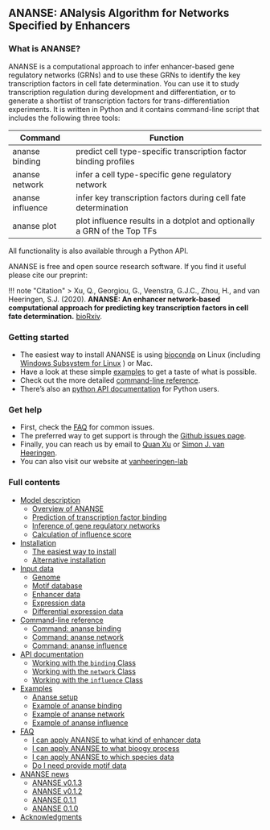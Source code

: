 ## **ANANSE**: **AN**alysis **A**lgorithm for **N**etworks **S**pecified by **E**nhancers

### What is ANANSE?

ANANSE is a computational approach to infer enhancer-based gene regulatory networks (GRNs) and to use these GRNs to identify the key transcription factors in cell fate determination. You can use it to study transcription regulation during development and differentiation, or to generate a shortlist of transcription factors for trans-differentiation experiments. It is written in Python and it contains command-line script that includes the following three tools:

| Command           | Function                                                       |
| ----------------- | -------------------------------------------------------------- |
|  ananse binding   | predict cell type-specific transcription factor binding profiles   |
|  ananse network   | infer a cell type-specific gene regulatory network           |
|  ananse influence | infer key transcription factors during cell fate determination |   
|  ananse plot      | plot influence results in a dotplot and optionally a GRN of the Top TFs |   


All functionality is also available through a Python API.

ANANSE is free and open source research software. If you find it useful please cite our preprint:

!!! note "Citation"
    > Xu, Q., Georgiou, G., Veenstra, G.J.C., Zhou, H., and van Heeringen, S.J. (2020). **ANANSE: An enhancer network-based computational approach for predicting key transcription factors in cell fate determination.** [bioRxiv](https://www.biorxiv.org/content/10.1101/2020.06.05.135798v2).

### Getting started

* The easiest way to install ANANSE is using [bioconda](https://bioconda.github.io/) on Linux (including [Windows Subsystem for Linux](https://docs.microsoft.com/en-us/windows/wsl/install-win10) ) or Mac. 
* Have a look at these simple [examples](examples.md) to get a taste of what is possible.
* Check out the more detailed [command-line reference](command-line_reference.md).
* There’s also an [python API documentation](API_documentation.md) for Python users.

### Get help

* First, check the [FAQ](faq.md) for common issues.
* The preferred way to get support is through the [Github issues page](https://github.com/vanheeringen-lab/ANANSE/issues).
* Finally, you can reach us by email to <a href="mailto:qxuchn@gmail.com" target="_blank">Quan Xu</a> or <a href="mailto:simon.vanheeringen@gmail.com" target="_blank">Simon J. van Heeringen</a>.
* You can also visit our website at <a href="https://github.com/vanheeringen-lab" target="_blank">vanheeringen-lab</a>

### Full contents

* [Model description](model_description.md)
    - [Overview of ANANSE](model_description/#overview_of_ANANSE)
    - [Prediction of transcription factor binding](model_description/#prediction_of_transcription_factor_binding)
    - [Inference of gene regulatory networks](model_description/#inference_of_gene_regulatory_networks)
    - [Calculation of influence score](model_description/#calculation_of_influence_score)
* [Installation](installation.md)
    - [The easiest way to install](installation/#the-easiest-way-to-install)
    - [Alternative installation](installation/#alternative-installation)
* [Input data](input_data.md)
    - [Genome](input_data/#genome)
    - [Motif database](input_data/#motif-database)
    - [Enhancer data](input_data/#enhancer-data)
    - [Expression data](input_data/#expression-data)
    - [Differential expression data](input_data/#differential-expression-data)
* [Command-line reference](command-line_reference.md)
    - [Command: ananse binding](command-line_reference/#build-transcription-factor-binding-network-ananse-binding)
    - [Command: ananse network](command-line_reference/#build-gene-regulatory-network-ananse-network)
    - [Command: ananse influence](command-line_reference/#infer-tf-influence-score-ananse-influence)
* [API documentation](API_documentation.md)
    - [Working with the `binding` Class](API_documentation/#working-with-binding-class)
    - [Working with the `network` Class](API_documentation/#working-with-network-class)
    - [Working with the `influence` Class](API_documentation/#working-with-influence-class)
* [Examples](examples.md)
    - [Ananse setup](examples/#prepare-code-and-dataset)
    - [Example of ananse binding](examples/#build-tf-binding-network)
    - [Example of ananse network](examples/#built-gene-regulatory-network)
    - [Example of ananse influence](examples/#infer-tf-influence-score)
* [FAQ](faq.md)
    - [I can apply ANANSE to what kind of enhancer data](faq/#I_can_apply_ANANSE_to_what_kind_of_enhancer_data)
    - [I can apply ANANSE to what bioogy process](faq/#I_can_apply_ANANSE_to_what_bioogy_process)
    - [I can apply ANANSE to which species data](faq/#I_can_apply_ANANSE_to_which_species_data)
    - [Do I need provide motif data](faq/#Do_I_need_provide_motif_data)
* [ANANSE news](ananse_news.md)
    - [ANANSE v0.1.3](ananse_news/ananse_v013)
    - [ANANSE v0.1.2](ananse_news/anansev012)
    - [ANANSE 0.1.1](ananse_news/ananse011)
    - [ANANSE 0.1.0](ananse_news/ananse010)
* [Acknowledgments](acknowledgments.md)
